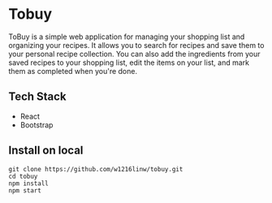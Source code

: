 # Tobuy
ToBuy is a simple web application for managing your shopping list and organizing your recipes. It allows you to search for recipes and save them to your personal recipe collection. You can also add the ingredients from your saved recipes to your shopping list, edit the items on your list, and mark them as completed when you're done.

## Tech Stack
- React
- Bootstrap

## Install on local
```
git clone https://github.com/w1216linw/tobuy.git
cd tobuy
npm install
npm start
```
